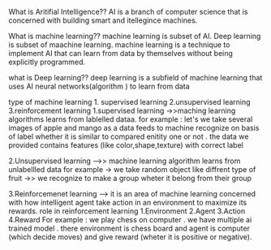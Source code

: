 What is Aritifial Intelligence??
AI is a branch of computer science that is concerned  with  building  smart  and itellegince machines.

What is machine learning??
machine learning is subset of AI.
Deep learning is subset of maachine learning.
machine learning is a technique to implement AI that  can learn  from data by themselves without being explicitly programmed.


what is Deep learning??
deep learning is  a subfield  of machine learning  that uses AI neural networks(algorithm ) to learn from data

type of machine learning 1. supervised learning  2.unsupervised learning 3.reinforcement learning
1.supervised learning ->>maching learning algorithms learns from lablelled dataa.
for example : let's we take several images of apple and mango as a data feeds to machine recognize on
basis of label whether it is similar to compared enitity one or not . 
the data we provided contains features (like color,shape,texture) with correct label

2.Unsupervised learning -->>    machine learning algorithm learns from unlabellled data
for example -> we take random object like diffrent type of fruit  ->> we recognize to make a group
wheter it belong from their group

3.Reinforcemenet learning  --> it is an area of  machine learning concerned with how  intelligent agent take 
action in an environment to maximize its rewards.
role in reinforcement learning
1.Environment 
2.Agent
3.Action
4.Reward
For example : we play chess on computer . we have multiple ai trained model . there environment is chess board
and agent is computer (which decide moves) and give reward (wheter it is positive or negative).